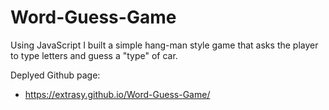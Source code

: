 # Word-Guess-Game

Using JavaScript I built a simple hang-man style game that asks the player to type letters and guess a "type" of car.

Deplyed Github page:
- https://extrasy.github.io/Word-Guess-Game/

